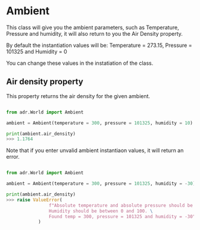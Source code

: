 # Ambient

This class will give you the ambient parameters, such as Temperature, Pressure and humidity, it will also return to you the Air Density property.

By default the instantiation values will be: Temperature = 273.15, Pressure = 101325 and Humidity = 0

You can change these values in the instatiation of the class.

## Air density property

This property returns the air density for the given ambient.

```python

from adr.World import Ambient

ambient = Ambient(temperature = 300, pressure = 101325, humidity = 10)

print(ambient.air_density)
>>> 1.1764
```

Note that if you enter unvalid ambient instantiaon values, it will return an error.

```python

from adr.World import Ambient

ambient = Ambient(temperature = 300, pressure = 101325, humidity = -30)

print(ambient.air_density)
>>> raise ValueError(
                f"Absolute temperature and absolute pressure should be greater than zero. \
                Humidity should be between 0 and 100. \
                Found temp = 300, pressure = 101325 and humidity = -30"
            )
```
